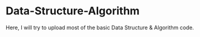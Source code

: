 # Data-Structure-Algorithm
Here, I will try to upload most of the basic Data Structure &amp; Algorithm code.
